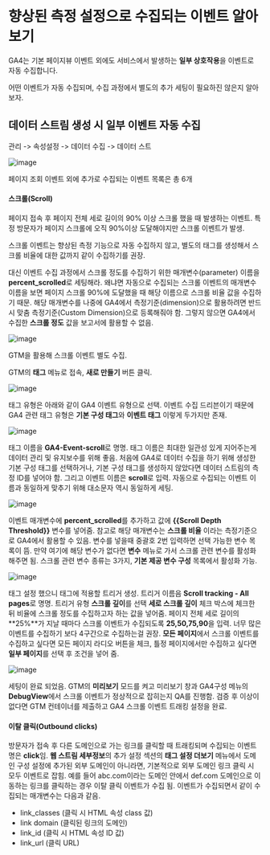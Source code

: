 # 향상된 측정 설정으로 수집되는 이벤트 알아보기

GA4는 기본 페이지뷰 이벤트 외에도 서비스에서 발생하는 **일부 상호작용**을 이벤트로 자동 수집합니다. 

어떤 이벤트가 자동 수집되며, 수집 과정에서 별도의 추가 세팅이 필요하진 않은지 알아보자.


## 데이터 스트림 생성 시 일부 이벤트 자동 수집

관리 -> 속성설정 -> 데이터 수집 -> 데이터 스트

![image](https://github.com/junhosong0/GA4/assets/117610783/82838571-0365-482d-bab7-7409c5f06892)

페이지 조회 이벤트 외에 추가로 수집되는 이벤트 목록은 총 6개

#### 스크롤(Scroll)

페이지 접속 후 페이지 전체 세로 길이의 90% 이상 스크롤 했을 때 발생하는 이벤트. 특정 방문자가 페이지 스크롤에 오직 90%이상 도달해야지만 스크롤 이벤트가 발생.

스크롤 이벤트는 향상된 측정 기능으로 자동 수집하지 않고, 별도의 태그를 생성해서 스크롤 비율에 대한 값까지 같이 수집하기를 권장.

대신 이벤트 수집 과정에서 스크롤 정도를 수집하기 위한 매개변수(parameter) 이름을 **percent_scrolled**로 세팅해라. 왜냐면 자동으로 수집되는 스크롤 이벤트의 매개변수 이름을 보면 페이지 스크롤 90%에 도달했을 때 해당 이름으로 스크롤 비율 값을 수집하기 때문.
해당 매개변수를 나중에 GA4에서 측정기준(dimension)으로 활용하려면 반드시 맞춤 측정기준(Custom Dimension)으로 등록해줘야 함. 그렇지 않으면 GA4에서 수집한 **스크롤 정도** 값을 보고서에 활용할 수 없음.

![image](https://github.com/junhosong0/GA4/assets/117610783/1d835c5f-4d6b-4ca2-a75f-32d7f2954e69)


GTM을 활용해 스크롤 이벤트 별도 수집.

GTM의 **태그** 메뉴로 접속, **새로 만들기** 버튼 클릭.

![image](https://github.com/junhosong0/GA4/assets/117610783/5cf96ad2-57f3-46e1-850f-460fb52e1d3d)


태그 유형은 아래와 같이 GA4 이벤트 유형으로 선택. 이벤트 수집 드리븐이기 때문에 GA4 관련 태그 유형은 **기본 구성 태그**와 **이벤트 태그** 이렇게 두가지만 존재.

![image](https://github.com/junhosong0/GA4/assets/117610783/a167e5ef-6290-4113-b163-915d46de1fda)


태그 이름을 **GA4-Event-scroll**로 명명. 태그 이름은 최대한 일관성 있게 지어주는게 데이터 관리 및 유지보수를 위해 좋음. 처음에 GA4로 데이터 수집을 하기 위해 생성한 기본 구성 태그를 선택하거나, 기본 구성 태그를 생성하지 않았다면 데이터 스트림의 측정 ID를 넣어야 함. 그리고 이벤트 이름은 **scroll**로 입력. 자동으로 수집되는 이벤트 이름과 동일하게 맞추기 위해 대소문자 역시 동일하게 세팅.

![image](https://github.com/junhosong0/GA4/assets/117610783/3cf767b4-0fb7-4814-a24d-10b211a84851)


이벤트 매개변수에 **percent_scrolled**를 추가하고 값에 **{{Scroll Depth Threshold}}** 변수를 넣어줌. 참고로 해당 매개변수는 **스크롤 비율** 이라는 측정기준으로 GA4에서 활용할 수 있음. 변수를 넣을때 중괄호 2번 입력하면 선택 가능한 변수 목록이 뜸. 만약 여기에 해당 변수가 없다면 **변수** 메뉴로 가서 스크롤  관련 변수를 활성화해주면 됨. 스크롤 관련 변수 종류는 3가지, **기본 제공 변수 구성** 목록에서 활성화 가능.

![image](https://github.com/junhosong0/GA4/assets/117610783/ae270220-7913-405f-8200-755f8b52be68)



태그 설정 했으니 태그에 적용할 트리거 생성. 트리거 이름음 **Scroll tracking - All pages**로 명명. 트리거 유형 **스크롤 깊이**를 선택 **세로 스크롤 깊이** 체크 박스에 체크한 뒤 비율에 스크롤 정도를 수집하고자 하는 값을 넣어줌. 페이지 전체 세로 길이의 **25%**가 지날 때마다 스크롤 이벤트가 수집되도록 **25,50,75,90**을 입력. 너무 많은 이벤트를 수집하기 보다 4구간으로 수집하는걸 권장. **모든 페이지**에서 스크롤 이벤트를 수집하고 싶다면 모든 페이지 라디오 버튼을 체크, 틀정 페이지에서만 수집하고 싶다면 **일부 페이지**를 선택 후 조건을 넣어 줌.

![image](https://github.com/junhosong0/GA4/assets/117610783/51a0ffe3-9bc5-4b53-bcdc-475125846764)


세팅이 완료 되었음. GTM의 **미리보기** 모드를 켜고 미리보기 창과 GA4구성 메뉴의 **DebugView**에서 스크롤 이벤트가 정상적으로 잡히는지 QA를 진행함. 검증 후 이상이 없다면 GTM 컨테이너를 제출하고 GA4 스크롤 이벤트 트래킹 설정을 완료.



#### 이탈 클릭(Outbound clicks)

방문자가 접속 후 다른 도메인으로 가는 링크를 클릭할 때 트래킹되며 수집되는 이벤트명은 **click**임. **웹 스트림 세부정보**의 추가 설정 섹션의 **태그 설정 더보기** 메뉴에서 도메인 구성 설정에 추가된 외부 도메인이 아니라면, 기본적으로 외부 도메인 링크 클릭 시 모두 이벤트로 잡힘. 예를 들어 abc.com이라는 도메인 안에서 def.com 도메인으로 이동하는 링크를 클릭하는 경우 이탈 클릭 이벤트가 수집 됨. 이벤트가 수집되면서 같이 수집되는 매개변수는 다음과 같음.
- link_classes (클릭 시 HTML 속성 class 값)
- link domain (클릭된 링크의 도메인)
- link_id (클릭 시 HTML 속성 ID 값)
- link_url (클릭 URL)



